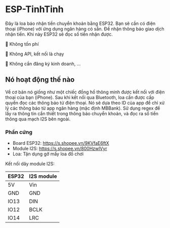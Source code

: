 # ESP-TinhTinh

Đây là loa báo nhận tiền chuyển khoản bằng ESP32. Bạn sẽ cần có điện thoại (iPhone) với ứng dụng ngân hàng có sẵn. Để nhận thông báo giao dịch nhận tiền. Khi này ESP32 sẽ đọc số tiền nhận được.

🚀️ Không tốn phí

🚀️ Không API, kết nối là chạy

🚀️ Không cần đăng ký kinh doanh, ...

## Nó hoạt động thế nào

Về cơ bản nó giống như một chiếc đồng hồ thông minh được kết nối với điện thoại của bạn (iPhone). Sau khi kết nối qua Bluetooth, loa cần được cấp quyền đọc các thông báo từ điện thoại.
Nó sẽ dựa theo ID của app để chỉ xử lý các thông báo từ app ngân hàng (mặc định MBBank). Sử dụng regex để lấy ra thông tin cần thiết trong thông báo chuyển khoản, và đọc ra số tiền thông qua mạch I2S bên ngoài.

### Phần cứng

* Board ESP32: https://s.shopee.vn/9KVfaE6ftX
* Module I2S: https://s.shopee.vn/800HzwlVyr
* Loa: Tận dụng gỡ mấy loa đồ chơi

Kết nối dây module I2S:


| ESP32 | I2S module |
| ------- | :----------- |
| 5V    | Vin        |
| GND   | GND        |
| IO13  | DIN        |
| IO12  | BCLK       |
| IO14  | LRC        |
